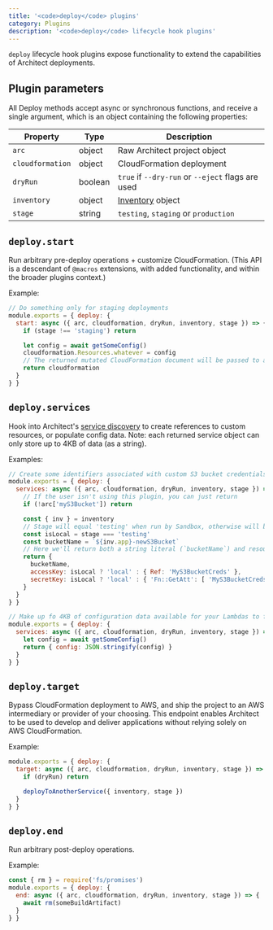 ```yaml
---
title: '<code>deploy</code> plugins'
category: Plugins
description: '<code>deploy</code> lifecycle hook plugins'
---
```


`deploy` lifecycle hook plugins expose functionality to extend the capabilities of Architect deployments.


## Plugin parameters

All Deploy methods accept async or synchronous functions, and receive a single argument, which is an object containing the following properties:

| Property          | Type    | Description                                       |
|-------------------|---------|---------------------------------------------------|
| `arc`             | object  | Raw Architect project object                      |
| `cloudformation`  | object  | CloudFormation deployment                         |
| `dryRun`          | boolean | `true` if `--dry-run` or `--eject` flags are used |
| `inventory`       | object  | [Inventory](./inventory) object                   |
| `stage`           | string  | `testing`, `staging` or `production`              |


## `deploy.start`

Run arbitrary pre-deploy operations + customize CloudFormation. (This API is a descendant of `@macros` extensions, with added functionality, and within the broader plugins context.)

Example:

```js
// Do something only for staging deployments
module.exports = { deploy: {
  start: async ({ arc, cloudformation, dryRun, inventory, stage }) => {
    if (stage !== 'staging') return

    let config = await getSomeConfig()
    cloudformation.Resources.whatever = config
    // The returned mutated CloudFormation document will be passed to any other `deploy.start` plugins in sequence
    return cloudformation
  }
} }
```


## `deploy.services`

Hook into Architect's [service discovery](/docs/en/reference/runtime-helpers/node.js#arc.services) to create references to custom resources, or populate config data. Note: each returned service object can only store up to 4KB of data (as a string).

Examples:

```js
// Create some identifiers associated with custom S3 bucket credentials
module.exports = { deploy: {
  services: async ({ arc, cloudformation, dryRun, inventory, stage }) => {
    // If the user isn't using this plugin, you can just return
    if (!arc['myS3Bucket']) return

    const { inv } = inventory
    // Stage will equal 'testing' when run by Sandbox, otherwise will be `staging` or `production` in a `deploy` context
    const isLocal = stage === 'testing'
    const bucketName = `${inv.app}-newS3Bucket`
    // Here we'll return both a string literal (`bucketName`) and resource identifiers to be populated by CloudFormation
    return {
      bucketName,
      accessKey: isLocal ? 'local' : { Ref: 'MyS3BucketCreds' },
      secretKey: isLocal ? 'local' : { 'Fn::GetAtt': [ 'MyS3BucketCreds', 'SecretKey' ] }
    }
  }
} }
```

```js
// Make up fo 4KB of configuration data available for your Lambdas to fetch via arc.services()
module.exports = { deploy: {
  services: async ({ arc, cloudformation, dryRun, inventory, stage }) => {
    let config = await getSomeConfig()
    return { config: JSON.stringify(config) }
  }
} }
```


## `deploy.target`

Bypass CloudFormation deployment to AWS, and ship the project to an AWS intermediary or provider of your choosing. This endpoint enables Architect to be used to develop and deliver applications without relying solely on AWS CloudFormation.

Example:

```js
module.exports = { deploy: {
  target: async ({ arc, cloudformation, dryRun, inventory, stage }) => {
    if (dryRun) return

    deployToAnotherService({ inventory, stage })
  }
} }
```


## `deploy.end`

Run arbitrary post-deploy operations.

Example:

```js
const { rm } = require('fs/promises')
module.exports = { deploy: {
  end: async ({ arc, cloudformation, dryRun, inventory, stage }) => {
    await rm(someBuildArtifact)
  }
} }
```
